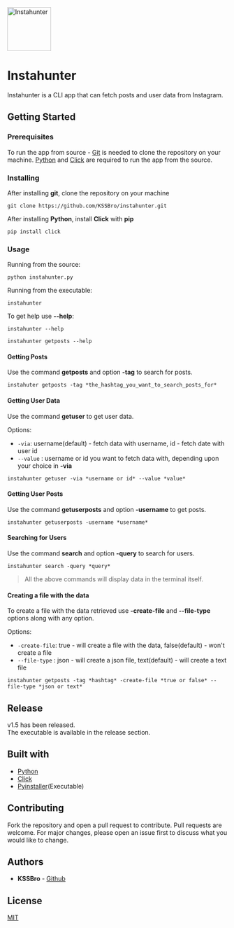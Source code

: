 <img alt="Instahunter" src="https://raw.githubusercontent.com/KSSBro/instahunter/gh-pages/public/images/main_logo_blue.png" height="100">

# Instahunter

Instahunter is a CLI app that can fetch posts and user data from Instagram.

## Getting Started

### Prerequisites

To run the app from source - [Git](https://git-scm.com/) is needed to clone the repository on your machine. [Python](https://www.python.org/) and [Click](https://click.palletsprojects.com/en/7.x/) are required to run the app from the source.

### Installing

After installing **git**, clone the repository on your machine

```
git clone https://github.com/KSSBro/instahunter.git
```

After installing **Python**, install **Click** with **pip**

```
pip install click
```

### Usage

Running from the source:

```
python instahunter.py
```

Running from the executable:

```
instahunter
```

To get help use **--help**:

```
instahunter --help
```

```
instahunter getposts --help
```

#### Getting Posts

Use the command **getposts** and option **-tag** to search for posts.

```
instahuter getposts -tag *the_hashtag_you_want_to_search_posts_for*
```

#### Getting User Data

Use the command **getuser** to get user data.

Options:

- `-via`: username(default) - fetch data with username, id - fetch date with user id
- `--value` : username or id you want to fetch data with, depending upon your choice in **-via**

```
instahunter getuser -via *username or id* --value *value*
```

#### Getting User Posts

Use the command **getuserposts** and option **-username** to get posts.

```
instahunter getuserposts -username *username*
```

#### Searching for Users

Use the command **search** and option **-query** to search for users.

```
instahunter search -query *query*
```

> All the above commands will display data in the terminal itself.

#### Creating a file with the data

To create a file with the data retrieved use **-create-file** and **--file-type** options along with any option.

Options:

- `-create-file`: true - will create a file with the data, false(default) - won't create a file
- `--file-type` : json - will create a json file, text(default) - will create a text file

```
instahunter getposts -tag *hashtag* -create-file *true or false* --file-type *json or text*
```

## Release

v1.5 has been released.<br/>
The executable is available in the release section.

## Built with

- [Python](https://www.python.org/)
- [Click](https://click.palletsprojects.com/en/7.x/)
- [Pyinstaller](https://www.pyinstaller.org/)(Executable)

## Contributing

Fork the repository and open a pull request to contribute.
Pull requests are welcome. For major changes, please open an issue first to discuss what you would like to change.

## Authors

- **KSSBro** - [Github](https://github.com/KSSBro)

## License

[MIT](https://choosealicense.com/licenses/mit/)
